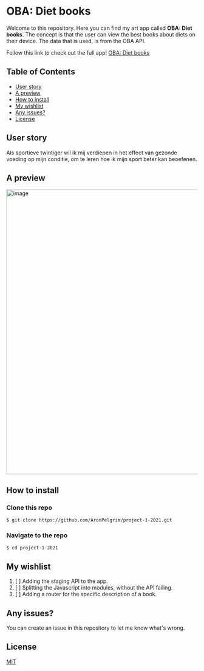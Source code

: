 # OBA: Diet books 
Welcome to this repository. Here you can find my art app called **OBA: Diet books**. The concept is that the user can view the best books about diets on their device. The data that is used, is from the OBA API. 

Follow this link to check out the full app!
[OBA: Diet books](https://aronpelgrim.github.io/project-1-2021/)

## Table of Contents

-   [User story](#user-story)
-   [A preview](#a-preview)
-   [How to install](#how-to-install)
-   [My wishlist](#my-wishlist)
-   [Any issues?](#any-issues)
-   [License](#license)

## User story
Als sportieve twintiger wil ik mij verdiepen in het effect van gezonde voeding op mijn conditie, om te leren hoe ik mijn sport beter kan beoefenen.

## A preview
<img width="750" alt="image" src="https://user-images.githubusercontent.com/74137185/158977756-0e44a555-2e8b-42ee-ba72-2334c8f29d40.png">


## How to install
### Clone this repo
```
$ git clone https://github.com/AronPelgrim/project-1-2021.git
```

### Navigate to the repo
```
$ cd project-1-2021
```

## My wishlist
1. [ ] Adding the staging API to the app.
2. [ ] Splitting the Javascript into modules, without the API failing.
3. [ ] Adding a router for the specific description of a book.

## Any issues?
You can create an issue in this repository to let me know what's wrong.

 ## License
[MIT](https://github.com/AronPelgrim/project-1-2021/blob/main/LICENSE)